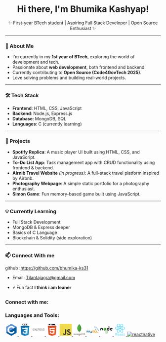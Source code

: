 
<h1 align="center">Hi there, I'm Bhumika Kashyap!</h1>
<p align="center">✨ First-year BTech student | Aspiring Full Stack Developer | Open Source Enthusiast ✨</p>

---

### 🌱 About Me

- I'm currently in my **1st year of BTech**, exploring the world of development and tech.
- Passionate about **web development**, both frontend and backend.
- Currently contributing to **Open Source (Code4GovTech 2025)**.
- Love solving problems and building real-world projects.

---

### 🛠️ Tech Stack

- **Frontend**: HTML, CSS, JavaScript  
- **Backend**: Node.js, Express.js  
- **Database**: MongoDB, SQL  
- **Languages**: C (currently learning)

---

### 🚀 Projects

- **Spotify Replica**: A music player UI built using HTML, CSS, and JavaScript.  
- **To-Do List App**: Task management app with CRUD functionality using frontend & backend.  
- **Airnib Travel Website** *(in progress)*: A full-stack travel platform inspired by Airbnb.  
- **Photography Webpage**: A simple static portfolio for a photography enthusiast.  
- **Simon Game**: Fun memory-based game built using JavaScript.

---

### 💡 Currently Learning

- Full Stack Development  
- MongoDB & Express deeper  
- Basics of C Language  
- Blockchain & Solidity (side exploration)

---

### 📫 Connect With me 
github :https://github.com/bhumika-ks31
- Email:  Tilantajagra@gmail.com

- ⚡ Fun fact **I think i am leaner**

<h3 align="left">Connect with me:</h3>
<p align="left">
</p>

<h3 align="left">Languages and Tools:</h3>
<p align="left"> <a href="https://www.cprogramming.com/" target="_blank" rel="noreferrer"> <img src="https://raw.githubusercontent.com/devicons/devicon/master/icons/c/c-original.svg" alt="c" width="40" height="40"/> </a> <a href="https://www.w3schools.com/css/" target="_blank" rel="noreferrer"> <img src="https://raw.githubusercontent.com/devicons/devicon/master/icons/css3/css3-original-wordmark.svg" alt="css3" width="40" height="40"/> </a> <a href="https://expressjs.com" target="_blank" rel="noreferrer"> <img src="https://raw.githubusercontent.com/devicons/devicon/master/icons/express/express-original-wordmark.svg" alt="express" width="40" height="40"/> </a> <a href="https://www.w3.org/html/" target="_blank" rel="noreferrer"> <img src="https://raw.githubusercontent.com/devicons/devicon/master/icons/html5/html5-original-wordmark.svg" alt="html5" width="40" height="40"/> </a> <a href="https://developer.mozilla.org/en-US/docs/Web/JavaScript" target="_blank" rel="noreferrer"> <img src="https://raw.githubusercontent.com/devicons/devicon/master/icons/javascript/javascript-original.svg" alt="javascript" width="40" height="40"/> </a> <a href="https://www.mongodb.com/" target="_blank" rel="noreferrer"> <img src="https://raw.githubusercontent.com/devicons/devicon/master/icons/mongodb/mongodb-original-wordmark.svg" alt="mongodb" width="40" height="40"/> </a> <a href="https://www.mysql.com/" target="_blank" rel="noreferrer"> <img src="https://raw.githubusercontent.com/devicons/devicon/master/icons/mysql/mysql-original-wordmark.svg" alt="mysql" width="40" height="40"/> </a> <a href="https://nodejs.org" target="_blank" rel="noreferrer"> <img src="https://raw.githubusercontent.com/devicons/devicon/master/icons/nodejs/nodejs-original-wordmark.svg" alt="nodejs" width="40" height="40"/> </a> <a href="https://reactjs.org/" target="_blank" rel="noreferrer"> <img src="https://raw.githubusercontent.com/devicons/devicon/master/icons/react/react-original-wordmark.svg" alt="react" width="40" height="40"/> </a> <a href="https://reactnative.dev/" target="_blank" rel="noreferrer"> <img src="https://reactnative.dev/img/header_logo.svg" alt="reactnative" width="40" height="40"/> </a> </p>
